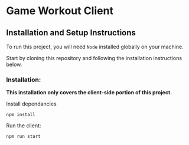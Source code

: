 # Game Workout Client

## Installation and Setup Instructions

To run this project, you will need `Node` installed globally on your machine.

Start by cloning this repository and following the installation instructions below.

### Installation:

**This installation only covers the client-side portion of this project.**

Install dependancies

`npm install`  

Run the client:  

`npm run start`  


